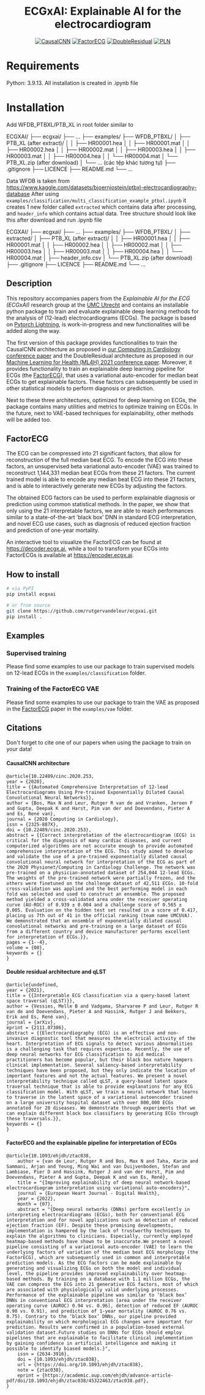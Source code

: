 <div align="center">    
 
# ECGxAI: Explainable AI for the electrocardiogram     

[![CausalCNN](https://img.shields.io/badge/conference-CausalCNN-blue.svg)](https://moody-challenge.physionet.org/2020/papers/253.pdf)
[![FactorECG](https://img.shields.io/badge/paper-FactorECG-purple.svg)](https://academic.oup.com/ehjdh/advance-article/doi/10.1093/ehjdh/ztac038/6649795?searchresult=1)
[![DoubleResidual](https://img.shields.io/badge/conference-qLST-blue.svg)](https://arxiv.org/pdf/2111.07386.pdf)
[![PLN](https://img.shields.io/badge/paper-PLN-purple.svg)](https://www.ahajournals.org/doi/full/10.1161/CIRCEP.120.009056)
   
</div>
 
# Requirements
Python: 3.9.13.
All installation is created in .ipynb file

# Installation
Add WFDB_PTBXL/PTB_XL in root folder  similar to

ECGXAI/
├── ecgxai/
├── ...
├── examples/
├── WFDB_PTBXL/
│   ├── PTB_XL (after extract)/
│   │   ├── HR00001.hea
│   │   ├── HR00001.mat
│   │   ├── HR00002.hea
│   │   ├── HR00002.mat
│   │   ├── HR00003.hea
│   │   ├── HR00003.mat
│   │   ├── HR00004.hea
│   │   └── HR00004.mat
│   └── PTB_XL.zip (after download)
│       └── ... (các tệp khác tương tự)
├── .gitignore
├── LICENCE
├── README.md
└── ...

Data WFDB is taken from https://www.kaggle.com/datasets/bjoernjostein/ptbxl-electrocardiography-database
After using `examples/classification/multi_classification_example_ptbxl.ipynb` it creates 1 new folder called `extracted` which contains data after processing, and `header_info`
which contains actual data. Tree structure should look like this after download and run .ipynb file

ECGXAI/
├── ecgxai/
├── ...
├── examples/
├── WFDB_PTBXL/
│   ├── extracted/
│   ├── PTB_XL (after extract)/
│   │   ├── HR00001.hea
│   │   ├── HR00001.mat
│   │   ├── HR00002.hea
│   │   ├── HR00002.mat
│   │   ├── HR00003.hea
│   │   ├── HR00003.mat
│   │   ├── HR00004.hea
│   │   └── HR00004.mat
│   ├── header_info.csv
│   └── PTB_XL.zip (after download)
├── .gitignore
├── LICENCE
├── README.md
└── ...


## Description   
This repository accompanies papers from the *Explainable AI for the ECG (ECGxAI)* research group at the [UMC Utrecht](https://www.umcutrecht.nl/nl) and contains an installable python package to train and evaluate explainable deep learning methods for the analysis of (12-lead) electrocardiograms (ECGs). The package is based on [Pytorch Lightning](https://www.pytorchlightning.ai/), is work-in-progress and new functionalities will be added along the way.

The first version of this package provides functionalities to train the CausalCNN architecture as proposed in [our Computing in Cardiology conference paper](https://moody-challenge.physionet.org/2020/papers/253.pdf) and the DoubleResidual architecture as proposed in our [Machine Learning for Health (ML4H) 2021 conference paper](https://arxiv.org/pdf/2111.07386.pdf). Moreover, it provides functionality to train an explainable deep learning pipeline for ECGs (the [FactorECG](https://www.medrxiv.org/content/10.1101/2022.01.04.22268759v1)), that uses a variational auto-encoder for median beat ECGs to get explainable factors. These factors can subsequently be used in other statistical models to perform diagnosis or prediction.

Next to these three architectures, optimized for deep learning on ECGs, the package contains many utilities and metrics to optimize training on ECGs. In the future, next to VAE-based techniques for explainability, other methods will be added too.

## FactorECG
The ECG can be compressed into 21 significant factors, that allow for reconstruction of the full median beat ECG. To encode the ECG into these factors, an unsupervised beta variational auto-encoder (VAE) was trained to reconstruct 1,144,331 median beat ECGs from these 21 factors. The current trained model is able to encode any median beat ECG into these 21 factors, and is able to interactively generate new ECGs by adjusting the factors.

The obtained ECG factors can be used to perform explainable diagnosis or prediction using common statistical methods. In the paper, we show that only using the 21 interpretable factors, we are able to reach performances similar to a state-of-the-art ‘black box’ DNN in standard ECG interpretation, and novel ECG use cases, such as diagnosis of reduced ejection fraction and prediction of one-year mortality.

An interactive tool to visualize the FactorECG can be found at https://decoder.ecgx.ai, while a tool to transform your ECGs into FactorECGs is available at https://encoder.ecgx.ai.

## How to install   
```bash
# via PyPI
pip install ecgxai

# or from source
git clone https://github.com/rutgervandeleur/ecgxai.git
pip install .
```

## Examples
### Supervised training
Please find some examples to use our package to train supervised models on 12-lead ECGs in the `examples/classification` folder.

### Training of the FactorECG VAE
Please find some examples to use our package to train the VAE as proposed in the [FactorECG](https://www.medrxiv.org/content/10.1101/2022.01.04.22268759v1) paper in the `examples/vae` folder.


## Citations 
Don't forget to cite one of our papers when using the package to train on your data!

#### CausalCNN architecture
```
@article{10.22489/cinc.2020.253, 
year = {2020}, 
title = {{Automated Comprehensive Interpretation of 12-lead Electrocardiograms Using Pre-trained Exponentially Dilated Causal Convolutional Neural Networks}}, 
author = {Bos, Max N and Leur, Rutger R van de and Vranken, Jeroen F and Gupta, Deepak K and Harst, Pim van der and Doevendans, Pieter A and Es, René van}, 
journal = {2020 Computing in Cardiology}, 
issn = {2325-887X}, 
doi = {10.22489/cinc.2020.253}, 
abstract = {{Correct interpretation of the electrocardiogram (ECG) is critical for the diagnosis of many cardiac diseases, and current computerized algorithms are not accurate enough to provide automated comprehensive interpretation of the ECG. This study aimed to develop and validate the use of a pre-trained exponentially dilated causal convolutional neural network for interpretation of the ECG as part of the 2020 Physionet/Computing in Cardiology Challenge. The network was pre-trained on a physician-annotated dataset of 254,044 12-lead ECGs. The weights of the pre-trained network were partially frozen, and the others were finetuned on the challenge dataset of 42,511 ECGs. 10-fold cross-validation was applied and the best performing model in each fold was selected and used to construct an ensemble. The proposed method yielded a cross-validated area under the receiver operating curve (AU-ROC) of 0.939 ± 0.004 and a challenge score of 0.565 ± 0.005. Evaluation on the hidden test set resulted in a score of 0.417, placing us 7th out of 41 in the official ranking (team name UMCUVA). We demonstrated that an ensemble of exponentially dilated causal convolutional networks and pre-training on a large dataset of ECGs from a different country and device manufacturer performs excellent for interpretation of ECGs.}}, 
pages = {1--4}, 
volume = {00}, 
keywords = {}
}
```

#### Double residual architecture and qLST
```
@article{undefined, 
year = {2021}, 
title = {{Interpretable ECG classification via a query-based latent space traversal (qLST)}}, 
author = {Vessies, Melle B and Vadgama, Sharvaree P and Leur, Rutger R van de and Doevendans, Pieter A and Hassink, Rutger J and Bekkers, Erik and Es, René van}, 
journal = {arXiv}, 
eprint = {2111.07386}, 
abstract = {{Electrocardiography (ECG) is an effective and non-invasive diagnostic tool that measures the electrical activity of the heart. Interpretation of ECG signals to detect various abnormalities is a challenging task that requires expertise. Recently, the use of deep neural networks for ECG classification to aid medical practitioners has become popular, but their black box nature hampers clinical implementation. Several saliency-based interpretability techniques have been proposed, but they only indicate the location of important features and not the actual features. We present a novel interpretability technique called qLST, a query-based latent space traversal technique that is able to provide explanations for any ECG classification model. With qLST, we train a neural network that learns to traverse in the latent space of a variational autoencoder trained on a large university hospital dataset with over 800,000 ECGs annotated for 28 diseases. We demonstrate through experiments that we can explain different black box classifiers by generating ECGs through these traversals.}}, 
keywords = {}
}
```

#### FactorECG and the explainable pipeline for interpretation of ECGs
```
@article{10.1093/ehjdh/ztac038,
    author = {van de Leur, Rutger R and Bos, Max N and Taha, Karim and Sammani, Arjan and Yeung, Ming Wai and van Duijvenboden, Stefan and Lambiase, Pier D and Hassink, Rutger J and van der Harst, Pim and Doevendans, Pieter A and Gupta, Deepak K and van Es, René},
    title = "{Improving explainability of deep neural network-based electrocardiogram interpretation using variational auto-encoders}",
    journal = {European Heart Journal - Digital Health},
    year = {2022},
    month = {07},
    abstract = "{Deep neural networks (DNNs) perform excellently in interpreting electrocardiograms (ECGs), both for conventional ECG interpretation and for novel applications such as detection of reduced ejection fraction (EF). Despite these promising developments, implementation is hampered by the lack of trustworthy techniques to explain the algorithms to clinicians. Especially, currently employed heatmap-based methods have shown to be inaccurate.We present a novel pipeline consisting of a variational auto-encoder (VAE) to learn the underlying factors of variation of the median beat ECG morphology (the FactorECG), which are subsequently used in common and interpretable prediction models. As the ECG factors can be made explainable by generating and visualizing ECGs on both the model and individual level, the pipeline provides improved explainability over heatmap-based methods. By training on a database with 1.1 million ECGs, the VAE can compress the ECG into 21 generative ECG factors, most of which are associated with physiologically valid underlying processes. Performance of the explainable pipeline was similar to ‘black box’ DNNs in conventional ECG interpretation [area under the receiver operating curve (AUROC) 0.94 vs. 0.96], detection of reduced EF (AUROC 0.90 vs. 0.91), and prediction of 1-year mortality (AUROC 0.76 vs. 0.75). Contrary to the ‘black box’ DNNs, our pipeline provided explainability on which morphological ECG changes were important for prediction. Results were confirmed in a population-based external validation dataset.Future studies on DNNs for ECGs should employ pipelines that are explainable to facilitate clinical implementation by gaining confidence in artificial intelligence and making it possible to identify biased models.}",
    issn = {2634-3916},
    doi = {10.1093/ehjdh/ztac038},
    url = {https://doi.org/10.1093/ehjdh/ztac038},
    note = {ztac038},
    eprint = {https://academic.oup.com/ehjdh/advance-article-pdf/doi/10.1093/ehjdh/ztac038/45322463/ztac038.pdf},
}
```   
